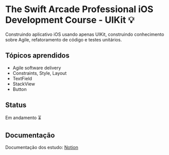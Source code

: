 
# The Swift Arcade Professional iOS Development Course - UIKit 💡

Construindo aplicativo iOS usando apenas UIKit, construindo conhecimento sobre Agile, refatoramento de código e testes unitários. 


## Tópicos aprendidos
 - Agile software delivery
 - Constraints, Style, Layout
 - TextField
 - StackView
 - Button

## Status
Em andamento ⏳

## Documentação 
Documentação dos estudo: [Notion](https://www.notion.so/iOS-Developer-course-3f2b91f55ead42b190a12b459eeffb25)

